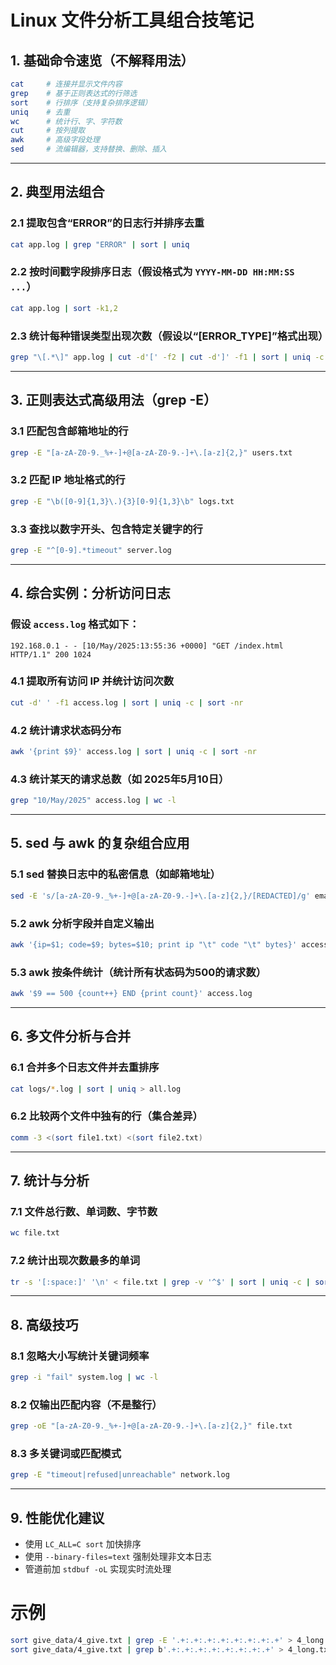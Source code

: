 # Linux 文件分析工具组合技笔记

## 1. 基础命令速览（不解释用法）

```bash
cat     # 连接并显示文件内容
grep    # 基于正则表达式的行筛选
sort    # 行排序（支持复杂排序逻辑）
uniq    # 去重
wc      # 统计行、字、字符数
cut     # 按列提取
awk     # 高级字段处理
sed     # 流编辑器，支持替换、删除、插入
```

------

## 2. 典型用法组合

### 2.1 提取包含“ERROR”的日志行并排序去重

```bash
cat app.log | grep "ERROR" | sort | uniq
```

### 2.2 按时间戳字段排序日志（假设格式为 `YYYY-MM-DD HH:MM:SS ...`）

```bash
cat app.log | sort -k1,2
```

### 2.3 统计每种错误类型出现次数（假设以“[ERROR_TYPE]”格式出现）

```bash
grep "\[.*\]" app.log | cut -d'[' -f2 | cut -d']' -f1 | sort | uniq -c | sort -nr
```

------

## 3. 正则表达式高级用法（grep -E）

### 3.1 匹配包含邮箱地址的行

```bash
grep -E "[a-zA-Z0-9._%+-]+@[a-zA-Z0-9.-]+\.[a-z]{2,}" users.txt
```

### 3.2 匹配 IP 地址格式的行

```bash
grep -E "\b([0-9]{1,3}\.){3}[0-9]{1,3}\b" logs.txt
```

### 3.3 查找以数字开头、包含特定关键字的行

```bash
grep -E "^[0-9].*timeout" server.log
```

------

## 4. 综合实例：分析访问日志

### 假设 `access.log` 格式如下：

```
192.168.0.1 - - [10/May/2025:13:55:36 +0000] "GET /index.html HTTP/1.1" 200 1024
```

### 4.1 提取所有访问 IP 并统计访问次数

```bash
cut -d' ' -f1 access.log | sort | uniq -c | sort -nr
```

### 4.2 统计请求状态码分布

```bash
awk '{print $9}' access.log | sort | uniq -c | sort -nr
```

### 4.3 统计某天的请求总数（如 2025年5月10日）

```bash
grep "10/May/2025" access.log | wc -l
```

------

## 5. sed 与 awk 的复杂组合应用

### 5.1 sed 替换日志中的私密信息（如邮箱地址）

```bash
sed -E 's/[a-zA-Z0-9._%+-]+@[a-zA-Z0-9.-]+\.[a-z]{2,}/[REDACTED]/g' emails.log
```

### 5.2 awk 分析字段并自定义输出

```bash
awk '{ip=$1; code=$9; bytes=$10; print ip "\t" code "\t" bytes}' access.log
```

### 5.3 awk 按条件统计（统计所有状态码为500的请求数）

```bash
awk '$9 == 500 {count++} END {print count}' access.log
```

------

## 6. 多文件分析与合并

### 6.1 合并多个日志文件并去重排序

```bash
cat logs/*.log | sort | uniq > all.log
```

### 6.2 比较两个文件中独有的行（集合差异）

```bash
comm -3 <(sort file1.txt) <(sort file2.txt)
```

------

## 7. 统计与分析

### 7.1 文件总行数、单词数、字节数

```bash
wc file.txt
```

### 7.2 统计出现次数最多的单词

```bash
tr -s '[:space:]' '\n' < file.txt | grep -v '^$' | sort | uniq -c | sort -nr | head
```

------

## 8. 高级技巧

### 8.1 忽略大小写统计关键词频率

```bash
grep -i "fail" system.log | wc -l
```

### 8.2 仅输出匹配内容（不是整行）

```bash
grep -oE "[a-zA-Z0-9._%+-]+@[a-zA-Z0-9.-]+\.[a-z]{2,}" file.txt
```

### 8.3 多关键词或匹配模式

```bash
grep -E "timeout|refused|unreachable" network.log
```

------

## 9. 性能优化建议

- 使用 `LC_ALL=C sort` 加快排序
- 使用 `--binary-files=text` 强制处理非文本日志
- 管道前加 `stdbuf -oL` 实现实时流处理

# 示例

```bash
sort give_data/4_give.txt | grep -E '.+:.+:.+:.+:.+:.+:.+:.+' > 4_long.txt
sort give_data/4_give.txt | grep b'.+:.+:.+:.+:.+:.+:.+:.+' > 4_long.txt
```

```bash

```
